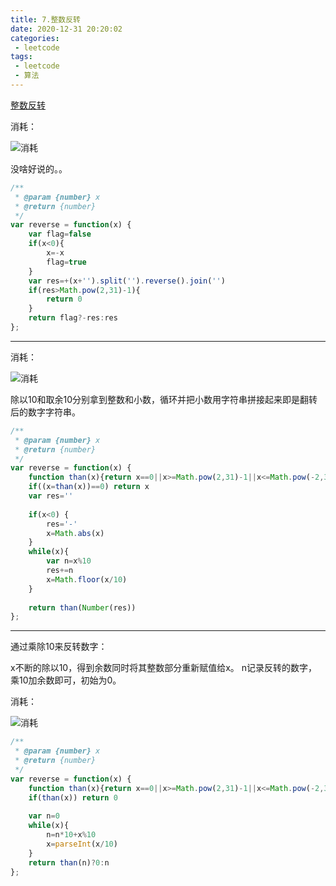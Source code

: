 ```yaml
---
title: 7.整数反转
date: 2020-12-31 20:20:02
categories:
 - leetcode
tags:
 - leetcode
 - 算法
---
```


[整数反转](https://leetcode-cn.com/problems/reverse-integer/)

消耗：

![消耗](@images/leetcode/7.png)

没啥好说的。。

```javascript
/**
 * @param {number} x
 * @return {number}
 */
var reverse = function(x) {
    var flag=false
    if(x<0){
        x=-x
        flag=true
    }
    var res=+(x+'').split('').reverse().join('')
    if(res>Math.pow(2,31)-1){
        return 0
    }
    return flag?-res:res
};
```

----------------------------

消耗：

![消耗](@images/leetcode/7-2.png)

除以10和取余10分别拿到整数和小数，循环并把小数用字符串拼接起来即是翻转后的数字字符串。

```javascript
/**
 * @param {number} x
 * @return {number}
 */
var reverse = function(x) {
    function than(x){return x==0||x>=Math.pow(2,31)-1||x<=Math.pow(-2,31)?0:x}
    if((x=than(x))==0) return x
    var res=''
    
    if(x<0) {
        res='-'
        x=Math.abs(x)
    }
    while(x){
        var n=x%10
        res+=n
        x=Math.floor(x/10)
    }
    
    return than(Number(res))
};
```

---------------

通过乘除10来反转数字：

x不断的除以10，得到余数同时将其整数部分重新赋值给x。
n记录反转的数字，乘10加余数即可，初始为0。

消耗：

![消耗](@images/leetcode/7-3.png)

```javascript
/**
 * @param {number} x
 * @return {number}
 */
var reverse = function(x) {
    function than(x){return x==0||x>=Math.pow(2,31)-1||x<=Math.pow(-2,31)}
    if(than(x)) return 0
    
    var n=0
    while(x){
        n=n*10+x%10
        x=parseInt(x/10)
    }
    return than(n)?0:n
};
```